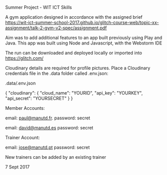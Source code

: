 Summer Project - WIT ICT Skills

A gym application designed in accordance with the assigned brief
https://wit-ict-summer-school-2017.github.io/glitch-course-web/topic-xx-assignment/talk-2-gym-v2-spec/assignment.pdf

Aim was to add additional features to an app built previously using Play and Java.
This app was built using Node and Javascript, with the Webstorm IDE

The run can be downloaded and deployed locally or imported into https://glitch.com/

Cloudinary details are required for profile pictures. 
Place a Cloudinary credentials file in the .data folder called .env.json:

.data/.env.json

{
  "cloudinary": {
    "cloud_name": "YOURID",
    "api_key": "YOURKEY",
    "api_secret": "YOURSECRET"
  }
}

Member Accounts:

email: paul@manutd.fr.
password: secret

email: david@manutd.es
password: secret

Trainer Account:

email: jose@manutd.pt
password: secret

New trainers can be added by an existing trainer

7 Sept 2017
